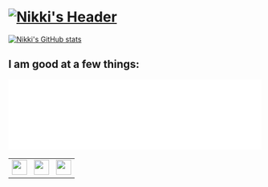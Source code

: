 # [![Nikki's Header](https://raw.githubusercontent.com/niikkiin/niikkiin/main/assets/header-banner.png)](https://www.nikkiabarca.me)

[![Nikki's GitHub stats](https://github-readme-stats.vercel.app/api?username=niikkiin&count_private=true&show_icons=true&title_color=E8BACE&bg_color=040F16&text_color=FBFBFF&icon_color=E8BACE&include_all_commits=true&custom_title=Nikki%27s%20Github%20Stats)](https://github.com/niikkiin/)

## I am good at a few things:
<img src="https://raw.githubusercontent.com/niikkiin/niikkiin/main/assets/tags.svg" width="auto" height="auto">

<table>
  <tr>
    <td valign="top"><img width="30" height="30" src="https://github.com/niikkiin/niikkiin/blob/main/assets/facebook-icon.png?raw=true"/></td>
    <td valign="top"><img width="30" height="30" src="https://github.com/niikkiin/niikkiin/blob/main/assets/linkedin-icon.png?raw=true"/></td>
    <td valign="top"><img width="30" height="30" src="https://github.com/niikkiin/niikkiin/blob/main/assets/github-icon.png?raw=true"/></td>
  </tr>
</table>
